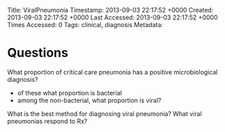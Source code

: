 Title: ViralPneumonia
Timestamp: 2013-09-03 22:17:52 +0000
Created: 2013-09-03 22:17:52 +0000
Last Accessed: 2013-09-03 22:17:52 +0000
Times Accessed: 0
Tags: clinical, diagnosis
Metadata: 


# Questions

What proportion of critical care pneumonia has a positive microbiological diagnosis?
- of these what proportion is bacterial
- among the non-bacterial, what proportion is viral?

What is the best method for diagnosing viral pneumonia?
What viral pneumonias respond to Rx?